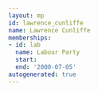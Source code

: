 ```yaml
---
layout: mp
id: lawrence_cunliffe
name: Lawrence Cunliffe
memberships:
- id: lab
  name: Labour Party
  start: 
  end: '2000-07-05'
autogenerated: true
---
```

